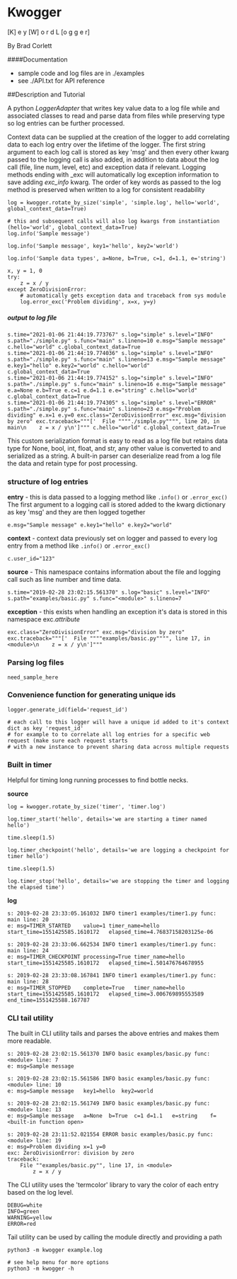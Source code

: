 # Kwogger
[K] e y [W] o r d L [o g g e r]

By Brad Corlett

####Documentation

* sample code and log files are in ./examples
* see ./API.txt for API reference

##Description and Tutorial

A python _LoggerAdapter_ that writes key value data to a log file while and associated classes to read and parse data 
from files while preserving type so log entries can be further processed.


Context data can be supplied at the creation of the logger to add correlating data to each log entry over the lifetime
of the logger. The first string argument to each log call is stored as key 'msg' and then every other kwarg passed to
the logging call is also added, in addition to data about the log call (file, line num, level, etc) and exception
data if relevant. Logging methods ending with _exc will automatically log exception information to save adding _exc_info_ kwarg. 
The order of key words as passed to the log method is preserved when written to a log for consistent readability


    log = kwogger.rotate_by_size('simple', 'simple.log', hello='world', global_context_data=True)

    # this and subsequent calls will also log kwargs from instantiation (hello='world', global_context_data=True)
    log.info('Sample message')

    log.info('Sample message', key1='hello', key2='world')

    log.info('Sample data types', a=None, b=True, c=1, d=1.1, e='string')

    x, y = 1, 0
    try:
        z = x / y
    except ZeroDivisionError:
        # automatically gets exception data and traceback from sys module
        log.error_exc('Problem dividing', x=x, y=y)

##### output to log file

    s.time="2021-01-06 21:44:19.773767" s.log="simple" s.level="INFO" s.path="./simple.py" s.func="main" s.lineno=10 e.msg="Sample message" c.hello="world" c.global_context_data=True
    s.time="2021-01-06 21:44:19.774036" s.log="simple" s.level="INFO" s.path="./simple.py" s.func="main" s.lineno=13 e.msg="Sample message" e.key1="hello" e.key2="world" c.hello="world" c.global_context_data=True
    s.time="2021-01-06 21:44:19.774152" s.log="simple" s.level="INFO" s.path="./simple.py" s.func="main" s.lineno=16 e.msg="Sample message" e.a=None e.b=True e.c=1 e.d=1.1 e.e="string" c.hello="world" c.global_context_data=True
    s.time="2021-01-06 21:44:19.774305" s.log="simple" s.level="ERROR" s.path="./simple.py" s.func="main" s.lineno=23 e.msg="Problem dividing" e.x=1 e.y=0 exc.class="ZeroDivisionError" exc.msg="division by zero" exc.traceback="""['  File """"./simple.py"""", line 20, in main\n    z = x / y\n']""" c.hello="world" c.global_context_data=True


This custom serialization format is easy to read as a log file but retains data type for None, bool, int, float, and str, any other value is converted to and serialized as a string. A built-in parser can deserialize read from a log file the data and retain type for post processing. 

### structure of log entries

**entry** - this is data passed to a logging method like `.info()` or `.error_exc()` The first argument to a logging call is stored added to the kwarg dictionary as key 'msg' and they are then logged together

    e.msg="Sample message" e.key1="hello" e.key2="world"

**context** - context data previously set on logger and passed to every log entry from a method like `.info()` or `.error_exc()`

    c.user_id="123"

**source** - This namespace contains information about the file and logging call such as line number and time data. 

    s.time="2019-02-28 23:02:15.561370" s.log="basic" s.level="INFO" s.path="examples/basic.py" s.func="<module>" s.lineno=7
   
**exception** - this exists when handling an exception it's data is stored in this namespace
exc._attribute_

    exc.class="ZeroDivisionError" exc.msg="division by zero" exc.traceback="""['  File """"examples/basic.py"""", line 17, in <module>\n    z = x / y\n']"""


### Parsing log files
    
    need_sample_here


### Convenience function for generating unique ids

    logger.generate_id(field='request_id')
    
    # each call to this logger will have a unique id added to it's context dict as key 'request_id'
    # for example to to correlate all log entries for a specific web request (make sure each request starts
    # with a new instance to prevent sharing data across multiple requests
    

### Built in timer
Helpful for timing long running processes to find bottle necks.

**source**

    log = kwogger.rotate_by_size('timer', 'timer.log')

    log.timer_start('hello', details='we are starting a timer named hello')

    time.sleep(1.5)

    log.timer_checkpoint('hello', details='we are logging a checkpoint for timer hello')
    
    time.sleep(1.5)

    log.timer_stop('hello', details='we are stopping the timer and logging the elapsed time')
    
**log**
    
    s: 2019-02-28 23:33:05.161032 INFO timer1 examples/timer1.py func: main line: 20
    e: msg=TIMER_STARTED	value=1	timer_name=hello	start_time=1551425585.1610172	elapsed_time=4.76837158203125e-06
    
    s: 2019-02-28 23:33:06.662534 INFO timer1 examples/timer1.py func: main line: 24
    e: msg=TIMER_CHECKPOINT	processing=True	timer_name=hello	start_time=1551425585.1610172	elapsed_time=1.501476764678955
    
    s: 2019-02-28 23:33:08.167841 INFO timer1 examples/timer1.py func: main line: 28
    e: msg=TIMER_STOPPED	complete=True	timer_name=hello	start_time=1551425585.1610172	elapsed_time=3.006769895553589	end_time=1551425588.167787
    

### CLI tail utility
The built in CLI utility tails and parses the above entries and makes them more readable.

    s: 2019-02-28 23:02:15.561370 INFO basic examples/basic.py func: <module> line: 7
    e: msg=Sample message
    
    s: 2019-02-28 23:02:15.561586 INFO basic examples/basic.py func: <module> line: 10
    e: msg=Sample message	key1=hello	key2=world
    
    s: 2019-02-28 23:02:15.561749 INFO basic examples/basic.py func: <module> line: 13
    e: msg=Sample message	a=None	b=True	c=1	d=1.1	e=string	f=<built-in function open>
    
    s: 2019-02-28 23:11:52.021554 ERROR basic examples/basic.py func: <module> line: 19
    e: msg=Problem dividing	x=1	y=0
    exc: ZeroDivisionError: division by zero
    traceback:
        File ""examples/basic.py"", line 17, in <module>
            z = x / y
            
The CLI utility uses the 'termcolor' library to vary the color of each entry based on the log level.

    DEBUG=white
    INFO=green
    WARNING=yellow
    ERROR=red

Tail utility can be used by calling the module directly and providing a path
    
    python3 -m kwogger example.log
    
    # see help menu for more options
    python3 -m kwogger -h
